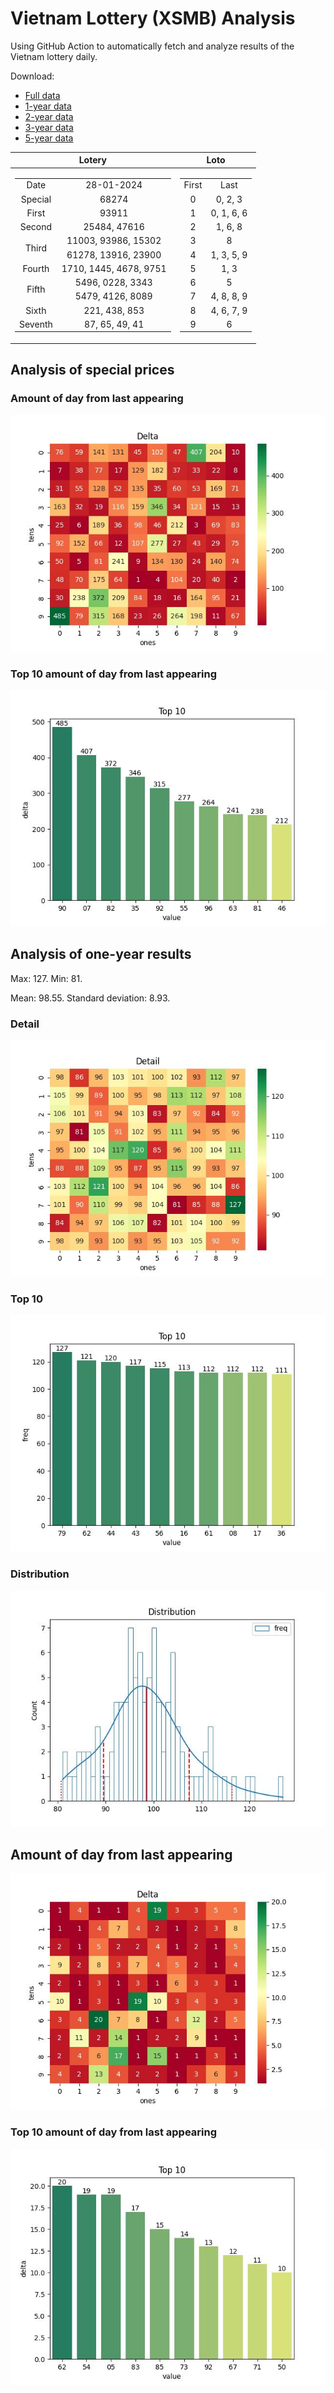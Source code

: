 # Vietnam Lottery (XSMB) Analysis

Using GitHub Action to automatically fetch and analyze results of the Vietnam lottery daily.

Download:

* [Full data](https://raw.githubusercontent.com/khiemdoan/vietnam-lottery-xsmb-analysis/main/results/xsmb.csv)
* [1-year data](https://raw.githubusercontent.com/khiemdoan/vietnam-lottery-xsmb-analysis/main/results/xsmb_1_year.csv)
* [2-year data](https://raw.githubusercontent.com/khiemdoan/vietnam-lottery-xsmb-analysis/main/results/xsmb_2_year.csv)
* [3-year data](https://raw.githubusercontent.com/khiemdoan/vietnam-lottery-xsmb-analysis/main/results/xsmb_3_year.csv)
* [5-year data](https://raw.githubusercontent.com/khiemdoan/vietnam-lottery-xsmb-analysis/main/results/xsmb_5_year.csv)

| Lotery      | Loto |
| :-----------: | :-----------: |
| <table><tr><td>Date</td><td>28-01-2024</td></tr><tr><td>Special</td><td>68274</td></tr><tr><td>First</td><td>93911</td></tr><tr><td>Second</td><td>25484, 47616</td></tr><tr><td rowspan="2">Third</td><td>11003, 93986, 15302</td></tr><tr><td>61278, 13916, 23900</td></tr><tr><td>Fourth</td><td>1710, 1445, 4678, 9751</td></tr><tr><td rowspan="2">Fifth</td><td>5496, 0228, 3343</td></tr><tr><td>5479, 4126, 8089</td></tr><tr><td>Sixth</td><td>221, 438, 853</td></tr><tr><td>Seventh</td><td>87, 65, 49, 41</td></tr></table> | <table><tr><td>First</td><td>Last</td></tr><tr><td>0</td><td>0, 2, 3</td></tr><tr><td>1</td><td>0, 1, 6, 6</td></tr><tr><td>2</td><td>1, 6, 8</td></tr><tr><td>3</td><td>8</td></tr><tr><td>4</td><td>1, 3, 5, 9</td></tr><tr><td>5</td><td>1, 3</td></tr><tr><td>6</td><td>5</td></tr><tr><td>7</td><td>4, 8, 8, 9</td></tr><tr><td>8</td><td>4, 6, 7, 9</td></tr><tr><td>9</td><td>6</td></tr></table> |


<h2>Analysis of special prices</h2>

<h3>Amount of day from last appearing</h3>

![Delta](images/special_delta.jpg)

<h3>Top 10 amount of day from last appearing</h3>

![Delta top 10](images/special_delta_top_10.jpg)

<h2>Analysis of one-year results</h2>

Max: 127. Min: 81.

Mean: 98.55. Standard deviation: 8.93.

<h3>Detail</h3>

![Detail](images/heatmap.jpg)

<h3>Top 10</h3>

![Top 10](images/top-10.jpg)

<h3>Distribution</h3>

![Distribution](images/distribution.jpg)

<h2>Amount of day from last appearing</h2>

![Delta](images/delta.jpg)

<h3>Top 10 amount of day from last appearing</h3>

![Delta top 10](images/delta_top_10.jpg)